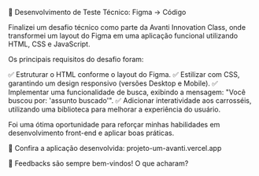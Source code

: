 🚀 Desenvolvimento de Teste Técnico: Figma → Código

Finalizei um desafio técnico como parte da Avanti Innovation Class, onde transformei um layout do Figma em uma aplicação funcional utilizando HTML, CSS e JavaScript.

Os principais requisitos do desafio foram:

✅ Estruturar o HTML conforme o layout do Figma.
✅ Estilizar com CSS, garantindo um design responsivo (versões Desktop e Mobile).
✅ Implementar uma funcionalidade de busca, exibindo a mensagem:
"Você buscou por: 'assunto buscado'".
✅ Adicionar interatividade aos carrosséis, utilizando uma biblioteca para melhorar a experiência do usuário.

Foi uma ótima oportunidade para reforçar minhas habilidades em desenvolvimento front-end e aplicar boas práticas.

🔗 Confira a aplicação desenvolvida: projeto-um-avanti.vercel.app

📢 Feedbacks são sempre bem-vindos! O que acharam?

